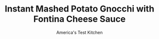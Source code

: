 ---
layout: ../../layouts/MarkdownPostLayout.astro
title: Instant Mashed Potato Gnocchi with Fontina Cheese Sauce
author: America's Test Kitchen
pubDate: 2023-03-15
description: "These tender, plump dumplings are easy to make and delightful to eat."
image_url: https://res.cloudinary.com/hksqkdlah/image/upload/ar_1:1,c_fill,dpr_2.0,f_auto,fl_lossy.progressive.strip_profile,g_faces:auto,q_auto:low,w_344/SFS_InstantMashedPotatoGnocchiFontinaCreamSauce_011_wdsc7t
tags: ["Main Courses","Italian","Pasta","Potatoes","Cheese","Vegetarian"]
calories: 1561
protein: 15
carbohydrates: 38
fats: 
fiber: 1
ingredients: ["2 cups (4 ounces) plain, instant mashed potato flakes","1 cup (5 ounces), all-purpose flour","2 teaspoons, table salt, plus salt for cooking gnocchi","1½ cups, water","1 , large egg","2 tablespoons, unsalted butter","1 , garlic clove, minced","2 tablespoons, all-purpose flour","1¼ cups, whole milk","4 ounces, fontina cheese, shredded (1 cup)","½ teaspoon, table salt","¼ teaspoon, pepper",", Grated Parmesan cheese"]
serves: 4
time: "1½ hours"
instructions: ["FOR THE GNOCCHI: Whisk potato flakes, flour, and salt together in large bowl. Whisk water and egg together in separate bowl. Add water mixture to potato flake mixture and stir with wooden spoon until fully combined and mixture forms dough ball. Let sit for 3 minutes for potato flakes and flour to hydrate.","Turn out dough onto lightly floured counter and knead until dough has texture of Play-Doh and springs back halfway when poked with your finger, about 3 minutes. Lightly dust dough with flour and let rest on counter for 5 minutes.","Divide dough into 6 equal pieces. On very lightly floured counter, roll 1 piece into ¾-inch-thick rope. Lightly dust rope with flour. Using floured bench scraper, cut rope crosswise into ¾-inch pieces; transfer gnocchi to lightly floured rimmed baking sheet. Repeat with remaining dough pieces.","Press gnocchi, cut side down, on tines of fork, then roll downward to create grooves. If dough sticks, dust your thumb and fork with flour. Return gnocchi to sheet.","FOR THE SAUCE: Melt butter in 12-inch skillet over medium heat. Add garlic and cook until fragrant, about 30 seconds. Whisk in flour and cook for 1 minute. Slowly whisk in milk. Bring to simmer, then remove from heat. Whisk in fontina, salt, and pepper. Cover to keep warm.","Bring 4 quarts water to boil in large pot over high heat. Add 1 tablespoon salt to boiling water. Add half of gnocchi, then stir gently to keep from sticking. Simmer until just cooked through and gnocchi float to top, about 1½ minutes. Using spider skimmer or slotted spoon, transfer gnocchi to skillet with sauce. Return water to boil and repeat with remaining gnocchi.","Place skillet over medium-high heat. Cook, stirring gently, until hot throughout and gnocchi are well coated with sauce, about 2 minutes. Season with salt to taste. Sprinkle with Parmesan and serve.","TO MAKE AHEAD: At end of step 4, gnocchi can be frozen on sheet. Once frozen, transfer to airtight container or zipper‑lock bag and keep frozen for up to 1 month. Cook from frozen and increase cooking time to 3 minutes."]
nutrition: ["265 mg Potassium","244 mg Phosphorus","259 mg Calcium","2 mg Iron","27 mg Magnesium","651 mg Sodium","1 mg Zinc","19 g Fat","2 mg Niacin (B3)","5 g Monounsaturated","1 g Polyunsaturated","1 µg Vitamin D","100 mg Cholesterol","10 g Saturated","1 g Fiber","60 µg Folic acid","25 µg Folate (food)","4 g Sugars","3 µg Vitamin K","204 g Water","38 g Carbs","128 µg Folate equivalent (total)","15 g Protein","186 µg Vitamin A","390 kcal Energy","1561 calories"]
notes: "For this recipe we used Idahoan Original Mashed Potatoes. Do not use flavored instant mashed potato flakes. It is important to knead the dough to the texture of Play-Doh in step 2, or it will be too tender and difficult to roll into ropes. In step 3, be sure to very lightly dust the counter with flour before rolling the dough into ropes to keep them from sticking. Fontal cheese, which is in the fontina family, can be substituted for the fontina."
---